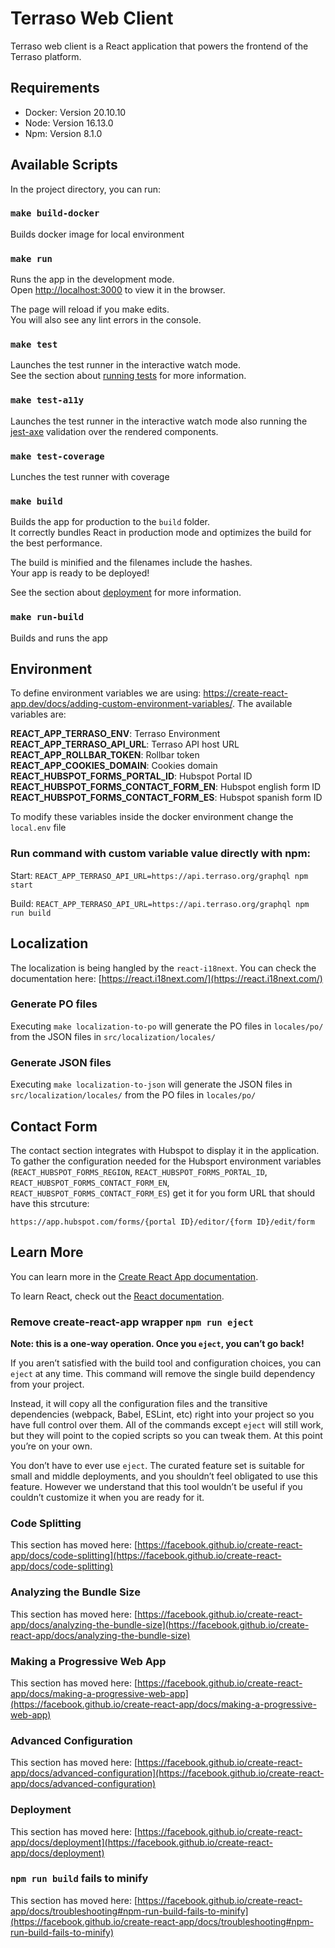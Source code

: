# Terraso Web Client

Terraso web client is a React application that powers the frontend of the Terraso platform.


## Requirements

- Docker: Version 20.10.10
- Node: Version 16.13.0
- Npm: Version 8.1.0

## Available Scripts

In the project directory, you can run:

### `make build-docker`

Builds docker image for local environment

### `make run`

Runs the app in the development mode.\
Open [http://localhost:3000](http://localhost:3000) to view it in the browser.

The page will reload if you make edits.\
You will also see any lint errors in the console.

### `make test`

Launches the test runner in the interactive watch mode.\
See the section about [running tests](https://facebook.github.io/create-react-app/docs/running-tests) for more information.

### `make test-a11y`

Launches the test runner in the interactive watch mode also running the [jest-axe](https://www.npmjs.com/package/jest-axe) validation over the rendered components.

### `make test-coverage`

Lunches the test runner with coverage

### `make build`

Builds the app for production to the `build` folder.\
It correctly bundles React in production mode and optimizes the build for the best performance.

The build is minified and the filenames include the hashes.\
Your app is ready to be deployed!

See the section about [deployment](https://facebook.github.io/create-react-app/docs/deployment) for more information.

### `make run-build`

Builds and runs the app

## Environment

To define environment variables we are using: https://create-react-app.dev/docs/adding-custom-environment-variables/. The available variables are:

**REACT_APP_TERRASO_ENV**: Terraso Environment
**REACT_APP_TERRASO_API_URL**: Terraso API host URL
**REACT_APP_ROLLBAR_TOKEN**: Rollbar token
**REACT_APP_COOKIES_DOMAIN**: Cookies domain
**REACT_HUBSPOT_FORMS_PORTAL_ID**: Hubspot Portal ID
**REACT_HUBSPOT_FORMS_CONTACT_FORM_EN**: Hubspot english form ID
**REACT_HUBSPOT_FORMS_CONTACT_FORM_ES**: Hubspot spanish form ID

To modify these variables inside the docker environment change the `local.env` file

### Run command with custom variable value directly with npm:

Start: `REACT_APP_TERRASO_API_URL=https://api.terraso.org/graphql npm start`

Build: `REACT_APP_TERRASO_API_URL=https://api.terraso.org/graphql npm run build`

## Localization

The localization is being hangled by the `react-i18next`. You can check the documentation here: [https://react.i18next.com/](https://react.i18next.com/)

### Generate PO files

Executing `make localization-to-po` will generate the PO files in `locales/po/` from the JSON files in `src/localization/locales/`

### Generate JSON files

Executing `make localization-to-json` will generate the JSON files in `src/localization/locales/` from the PO files in `locales/po/`

## Contact Form

The contact section integrates with Hubspot to display it in the application. To gather the configuration needed for the Hubsport environment variables (`REACT_HUBSPOT_FORMS_REGION`, `REACT_HUBSPOT_FORMS_PORTAL_ID`, `REACT_HUBSPOT_FORMS_CONTACT_FORM_EN`, `REACT_HUBSPOT_FORMS_CONTACT_FORM_ES`) get it for you form URL that should have this strcuture:

`https://app.hubspot.com/forms/{portal ID}/editor/{form ID}/edit/form`

## Learn More

You can learn more in the [Create React App documentation](https://facebook.github.io/create-react-app/docs/getting-started).

To learn React, check out the [React documentation](https://reactjs.org/).

### Remove create-react-app wrapper `npm run eject`

**Note: this is a one-way operation. Once you `eject`, you can’t go back!**

If you aren’t satisfied with the build tool and configuration choices, you can `eject` at any time. This command will remove the single build dependency from your project.

Instead, it will copy all the configuration files and the transitive dependencies (webpack, Babel, ESLint, etc) right into your project so you have full control over them. All of the commands except `eject` will still work, but they will point to the copied scripts so you can tweak them. At this point you’re on your own.

You don’t have to ever use `eject`. The curated feature set is suitable for small and middle deployments, and you shouldn’t feel obligated to use this feature. However we understand that this tool wouldn’t be useful if you couldn’t customize it when you are ready for it.


### Code Splitting

This section has moved here: [https://facebook.github.io/create-react-app/docs/code-splitting](https://facebook.github.io/create-react-app/docs/code-splitting)

### Analyzing the Bundle Size

This section has moved here: [https://facebook.github.io/create-react-app/docs/analyzing-the-bundle-size](https://facebook.github.io/create-react-app/docs/analyzing-the-bundle-size)

### Making a Progressive Web App

This section has moved here: [https://facebook.github.io/create-react-app/docs/making-a-progressive-web-app](https://facebook.github.io/create-react-app/docs/making-a-progressive-web-app)

### Advanced Configuration

This section has moved here: [https://facebook.github.io/create-react-app/docs/advanced-configuration](https://facebook.github.io/create-react-app/docs/advanced-configuration)

### Deployment

This section has moved here: [https://facebook.github.io/create-react-app/docs/deployment](https://facebook.github.io/create-react-app/docs/deployment)

### `npm run build` fails to minify

This section has moved here: [https://facebook.github.io/create-react-app/docs/troubleshooting#npm-run-build-fails-to-minify](https://facebook.github.io/create-react-app/docs/troubleshooting#npm-run-build-fails-to-minify)
